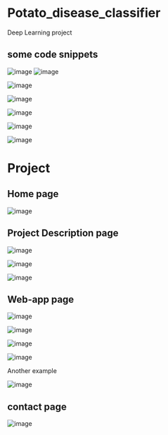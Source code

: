 # Potato_disease_classifier
Deep Learning  project 

## some code snippets

![image](https://github.com/Fadil1212/Potato_disease_classifier/assets/99661887/fab276d3-02cb-4a67-83d5-b56fb1d6a9b5)
![image](https://github.com/Fadil1212/Potato_disease_classifier/assets/99661887/7f780332-d721-43ca-85cf-eaaca76a1f0a)

![image](https://github.com/Fadil1212/Potato_disease_classifier/assets/99661887/d47734d4-7ccd-4a18-bd2f-9a9307dd6083)

![image](https://github.com/Fadil1212/Potato_disease_classifier/assets/99661887/9b735768-2c59-4470-a193-c0cbda53bc05)

![image](https://github.com/Fadil1212/Potato_disease_classifier/assets/99661887/5629352d-6e21-48e1-b4ed-9e650cd76e41)

![image](https://github.com/Fadil1212/Potato_disease_classifier/assets/99661887/9d42694b-d33d-4b5c-8af1-6b9887c15831)

![image](https://github.com/Fadil1212/Potato_disease_classifier/assets/99661887/563f33f8-7470-4e88-a672-a6390238ce59)
   # Project
## Home page
![image](https://github.com/Fadil1212/Potato_disease_classifier/assets/99661887/f05a76fc-143a-4385-b8ec-ba12461cad2e)

## Project Description page

![image](https://github.com/Fadil1212/Potato_disease_classifier/assets/99661887/74e0463f-2ea1-4368-b281-d84bc0db0150)

![image](https://github.com/Fadil1212/Potato_disease_classifier/assets/99661887/0bd5db6f-59c3-4c50-98ae-ee500d784e90)

![image](https://github.com/Fadil1212/Potato_disease_classifier/assets/99661887/8a6edcc9-437c-441f-b9f0-8831feb46463)


## Web-app page

![image](https://github.com/Fadil1212/Potato_disease_classifier/assets/99661887/96426443-c583-48f0-b272-0515f9805483)

![image](https://github.com/Fadil1212/Potato_disease_classifier/assets/99661887/4c379036-578c-4ea2-8b28-e81fa7ed9bbe)

![image](https://github.com/Fadil1212/Potato_disease_classifier/assets/99661887/9d3c6f39-ed83-497a-95f2-387e9d204962)

![image](https://github.com/Fadil1212/Potato_disease_classifier/assets/99661887/4800bda1-4453-4c0a-939b-85e3f96c4b4c)

Another example 

![image](https://github.com/Fadil1212/Potato_disease_classifier/assets/99661887/843a5716-0dd9-4067-aadc-e5ef43ea0c19)

## contact page

![image](https://github.com/Fadil1212/Potato_disease_classifier/assets/99661887/f9739526-249d-40da-ab3a-a8833a1776b9)


